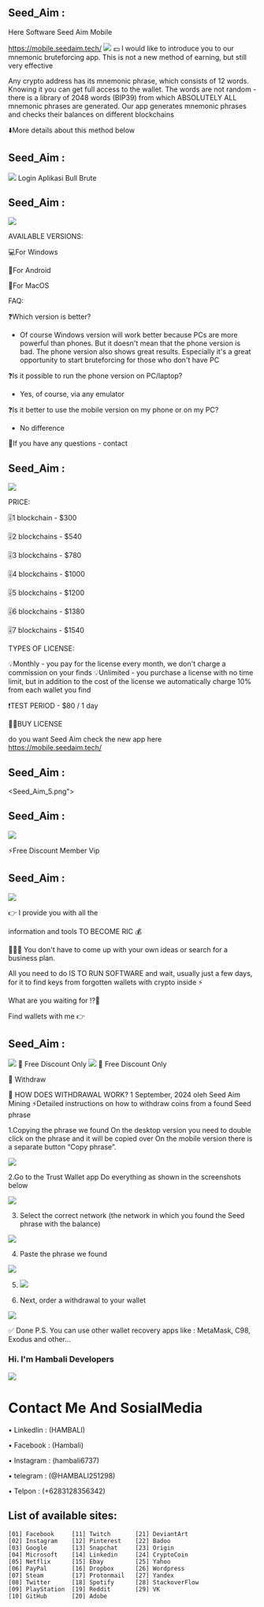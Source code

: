 ## Seed_Aim : 

Here Software
 Seed Aim Mobile
 
https://mobile.seedaim.tech/
<img src="Seed_Aim_1.png">
💵 I would like to introduce you to our mnemonic bruteforcing app. This is not a new method of earning, but still very effective

Any crypto address has its mnemonic phrase, which consists of 12 words. Knowing it you can get full access to the wallet. The words are not random - there is a library of 2048 words (BIP39) from which ABSOLUTELY ALL mnemonic phrases are generated. Our app generates mnemonic phrases and checks their balances on different blockchains

⬇️More details about this method below

## Seed_Aim :
<img src="Seed_Aim_2.png">
Login Aplikasi Bull Brute

## Seed_Aim :
<img src="Seed_Aim_3.png">

AVAILABLE VERSIONS: 


💻For Windows

📱For Android

🍏For MacOS

FAQ:

❓Which version is better?
- Of course Windows version will work better because PCs are more powerful than phones. But it doesn't mean that the phone version is bad. The phone version also shows great results. Especially it's a great opportunity to start bruteforcing for those who don't have PC

❓Is it possible to run the phone version on PC/laptop?
- Yes, of course, via any emulator

❓Is it better to use the mobile version on my phone or on my PC?
- No difference

📲If you have any questions - contact

## Seed_Aim :
<img src="Seed_Aim_4.png">

 PRICE:


🎚️1 blockchain  - $300

🎚️2 blockchains - $540

🎚️3 blockchains  - $780

🎚️4 blockchains  - $1000

🎚️5 blockchains  - $1200

🎚️6 blockchains  - $1380

🎚️7 blockchains  - $1540

TYPES OF LICENSE:

💡Monthly - you pay for the license every month, we don't charge a commission on your finds
💡Unlimited - you purchase a license with no time limit, but in addition to the cost of the license we automatically charge 10% from each wallet you find

❗️TEST PERIOD  - $80 / 1 day

👨‍💻BUY LICENSE

do you want Seed Aim
check the new app here
https://mobile.seedaim.tech/


## Seed_Aim :
<Seed_Aim_5.png">


## Seed_Aim :
<img src="Bull_Brute_5.png">

⚡️Free Discount Member Vip

## Seed_Aim :
<img src="Seed_Aim_6.png">

👉 I provide you with all the 

information and tools TO BECOME RIC
💰

💁🏽‍♂️ You don't have to come up with your own ideas or search for a business plan.

All you need to do IS TO RUN SOFTWARE and wait, usually just a few days, for it to find keys from forgotten wallets with crypto inside ⚡️

What are you waiting for ⁉️🤨

Find wallets with me 👉

## Seed_Aim :
<img src="Seed_Aim_7.png">
💸 Free Discount Only 

<img src="Promo_Discount_1.png">
💸 Free Discount Only 

🤑 Withdraw

🚀 HOW DOES WITHDRAWAL WORK?
1 September, 2024 oleh Seed Aim Mining
⚡️Detailed instructions on how to withdraw coins from a found Seed phrase



1.Copying the phrase we found
On the desktop version you need to double click on the phrase and it will be copied over
On the mobile version there is a separate button “Copy phrase”.

<img src="IMG_WITHDRAWAL_01.png">

2.Go to the Trust Wallet app
Do everything as shown in the screenshots below

<img src="IMG_WITHDRAWAL_02.png">

3. Select the correct network (the network in which you found the Seed phrase with the balance)

<img src="IMG_WITHDRAWAL_03.png">

4. Paste the phrase we found

<img src="IMG_WITHDRAWAL_04.png">

5. <img src="IMG_WITHDRAWAL_05.png">

6. Next, order a withdrawal to your wallet

<img src="IMG_WITHDRAWAL_06.png">

✅ Done
P.S. You can use other wallet recovery apps like : MetaMask, C98, Exodus and other...

### Hi. I'm Hambali Developers 

<img src="Hambali.png">

# Contact Me And SosialMedia 

• Linkedlin : (HAMBALI)

• Facebook  : (Hambali)

• Instagram : (hambali6737)

• telegram  : (@HAMBALI251298)

• Telpon    : (+6283128356342)


## List of available sites:
```
[01] Facebook     [11] Twitch       [21] DeviantArt
[02] Instagram    [12] Pinterest    [22] Badoo
[03] Google       [13] Snapchat     [23] Origin
[04] Microsoft    [14] Linkedin     [24] CryptoCoin
[05] Netflix      [15] Ebay         [25] Yahoo
[06] PayPal       [16] Dropbox      [26] Wordpress
[07] Steam        [17] Protonmail   [27] Yandex
[08] Twitter      [18] Spotify      [28] StackoverFlow
[09] PlayStation  [19] Reddit       [29] VK
[10] GitHub       [20] Adobe
```
